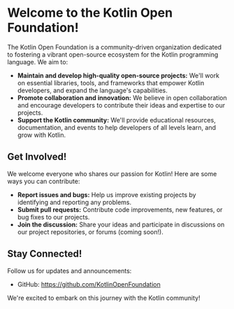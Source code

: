 # Welcome to the Kotlin Open Foundation!

The Kotlin Open Foundation is a community-driven organization dedicated to fostering 
a vibrant open-source ecosystem for the Kotlin programming language. We aim to:

- **Maintain and develop high-quality open-source projects:**
  We'll work on essential libraries, tools, and frameworks that empower Kotlin developers,
  and expand the language's capabilities. 
- **Promote collaboration and innovation:**
  We believe in open collaboration and encourage developers to contribute their ideas and expertise to our projects.
- **Support the Kotlin community:**
  We'll provide educational resources, documentation, and events to help developers of all levels learn,
  and grow with Kotlin.

## Get Involved!

We welcome everyone who shares our passion for Kotlin!
Here are some ways you can contribute:

- **Report issues and bugs:**
  Help us improve existing projects by identifying and reporting any problems.
- **Submit pull requests:**
  Contribute code improvements, new features, or bug fixes to our projects.
- **Join the discussion:**
  Share your ideas and participate in discussions on our project repositories, or forums (coming soon!).

## Stay Connected!

Follow us for updates and announcements:

- GitHub: https://github.com/KotlinOpenFoundation

We're excited to embark on this journey with the Kotlin community!
